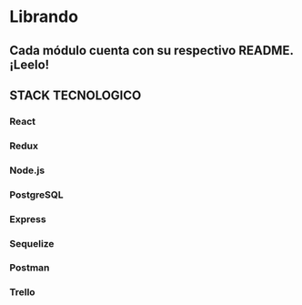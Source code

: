 # Librando


## Cada módulo cuenta con su respectivo README. ¡Leelo!


## STACK TECNOLOGICO

### React
### Redux
### Node.js
### PostgreSQL
### Express
### Sequelize
### Postman
### Trello

